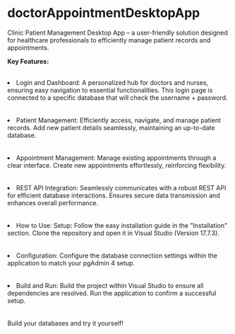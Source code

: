 # doctorAppointmentDesktopApp
Clinic Patient Management Desktop App – a user-friendly solution designed for healthcare professionals to efficiently manage patient records and appointments. 

<strong>Key Features:</strong>
<br></br>
<li>Login and Dashboard:
    A personalized hub for doctors and nurses, ensuring easy navigation to essential functionalities. This login page is connected to a specific database that will check the username + password.
</li>
<br></br>
<li>Patient Management:
    Efficiently access, navigate, and manage patient records.
    Add new patient details seamlessly, maintaining an up-to-date database.
</li>
<br></br>
<li>Appointment Management:
Manage existing appointments through a clear interface.
Create new appointments effortlessly, reinforcing flexibility.
</li>
<br></br>
<li>REST API Integration:
Seamlessly communicates with a robust REST API for efficient database interactions.
Ensures secure data transmission and enhances overall performance.
</li>
<br></br>
<li>How to Use:
Setup:
Follow the easy installation guide in the "Installation" section.
Clone the repository and open it in Visual Studio (Version 17.7.3).
</li>
<br></br>
<li>
Configuration:
Configure the database connection settings within the application to match your pgAdmin 4 setup.
</li>
<br></br>
<li>Build and Run:
Build the project within Visual Studio to ensure all dependencies are resolved.
Run the application to confirm a successful setup.
</li>
<br></br>
Build your databases and try it yourself!
